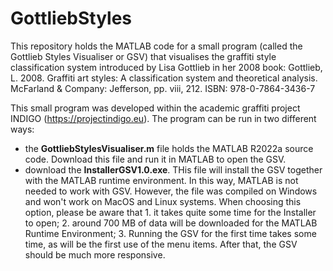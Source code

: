 # GottliebStyles

This repository holds the MATLAB code for a small program (called the Gottlieb Styles Visualiser or GSV) that visualises the graffiti style classification system introduced by Lisa Gottlieb in her 2008 book:
Gottlieb, L. 2008. Graffiti art styles: A classification system and theoretical analysis. McFarland & Company: Jefferson, pp. viii, 212. ISBN: 978-0-7864-3436-7

This small program was developed within the academic graffiti project INDIGO (https://projectindigo.eu). The program can be run in two different ways:

- the **GottliebStylesVisualiser.m** file holds the MATLAB R2022a source code. Download this file and run it in MATLAB to open the GSV.
- download the **InstallerGSV1.0.exe**. THis file will install the GSV together with the MATLAB runtime environment. In this way, MATLAB is not needed to work with GSV. However, the file was compiled on Windows and won't work on MacOS and Linux systems. When choosing this option, please be aware that 1. it takes quite some time for the Installer to open; 2. around 700 MB of data will be downloaded for the MATLAB Runtime Environment; 3. Running the GSV for the first time takes some time, as will be the first use of the menu items. After that, the GSV should be much more responsive.